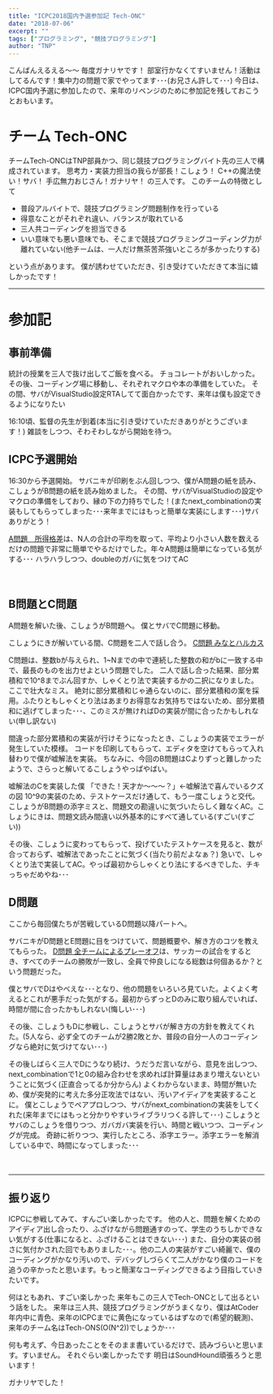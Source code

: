 ```yaml
---
title: "ICPC2018国内予選参加記 Tech-ONC"
date: "2018-07-06"
excerpt: ""
tags: ["プログラミング", "競技プログラミング"]
author: "TNP"
---
```


こんばんえるえる〜〜 毎度ガナリヤです！ 部室行かなくてすいません！活動はしてるんです！集中力の問題で家でやってます･･･(お兄さん許して･･･) 今日は、ICPC国内予選に参加したので、来年のリベンジのために参加記を残しておこうとおもいます。 　 　

# チーム Tech-ONC

チームTech-ONCはTNP部員かつ、同じ競技プログラミングバイト先の三人で構成されています。 思考力・実装力担当の我らが部長！こしょう！ C++の魔法使い！サバ！ 手広無力おじさん！ガナリヤ！ の三人です。 このチームの特徴として

- 普段アルバイトで、競技プログラミング問題制作を行っている
- 得意なことがそれぞれ違い、バランスが取れている
- 三人共コーディングを担当できる
- いい意味でも悪い意味でも、そこまで競技プログラミングコーディング力が離れていない(他チームは、一人だけ無茶苦茶強いところが多かったりする)

という点があります。 僕が誘わせていただき、引き受けていただきて本当に嬉しかったです！

* * *

# 参加記

## 事前準備

統計の授業を三人で抜け出してご飯を食べる。 チョコレートがおいしかった。 その後、コーディング場に移動し、それぞれマクロや本の準備をしていた。 その間、サバがVisualStudio設定RTAしてて面白かったです、来年は僕も設定できるようになりたい

16:10頃、監督の先生が到着(本当に引き受けていただきありがとうございます！) 雑談をしつつ、そわそわしながら開始を待つ。 　　

## ICPC予選開始

16:30から予選開始。 サバニキが印刷をぶん回しつつ、僕がA問題の紙を読み、こしょうがB問題の紙を読み始めました。 その間、サバがVisualStudioの設定やマクロの準備をしており、縁の下の力持ちでした！(またnext\_combinationの実装もしてもらってしまった･･･来年までにはもっと簡単な実装にします･･･)サバありがとう！

[A問題　所得格差](https://storage.googleapis.com/icpcsec/problem_mirror/icpc2018/contest/all_ja.html#section_A)は、N人の合計の平均を取って、平均より小さい人数を数えるだけの問題で非常に簡単でやるだけでした。年々A問題は簡単になっている気がする･･･ ハラハラしつつ、doubleのガバに気をつけてAC

　　

## B問題とC問題

A問題を解いた後、こしょうがB問題へ。 僕とサバでC問題に移動。

こしょうにきが解いている間、C問題を二人で話し合う。 [C問題 みなとハルカス](https://storage.googleapis.com/icpcsec/problem_mirror/icpc2018/contest/all_ja.html#section_C)

C問題は、整数bが与えられ、1~Nまでの中で連続した整数の和がbに一致する中で、最長のものを出力せよという問題でした。 二人で話し合った結果、部分累積和で10^8までぶん回すか、しゃくとり法で実装するかの二択になりました。 ここで壮大なミス。 絶対に部分累積和じゃ通らないのに、部分累積和の案を採用。ふたりともしゃくとり法はあまりお得意なお気持ちではないため、部分累積和に逃げてしまった･･･、このミスが無ければDの実装が間に合ったかもしれない(申し訳ない)

間違った部分累積和の実装が行けそうになったとき、こしょうの実装でエラーが発生していた模様。 コードを印刷してもらって、エディタを空けてもらって入れ替わりで僕が嘘解法を実装。 ちなみに、今回のB問題はCよりずっと難しかったようで、さらっと解いてるこしょうやっぱやばい。

嘘解法のCを実装した僕 「できた！天才か〜〜〜？」←嘘解法で喜んでいるクズの図 10^9の実装のため、テストケースだけ通して、もう一度こしょうと交代。 こしょうがB問題の添字ミスと、問題文の勘違いに気づいたらしく難なくAC。こしょうにきは、問題文読み間違い以外基本的にすべて通している(すごい(すごい))

その後、こしょうに変わってもらって、投げていたテストケースを見ると、数が合っておらず、嘘解法であったことに気づく(当たり前だよなぁ？) 急いで、しゃくとり法で実装してAC。やっぱ最初からしゃくとり法にするべきでした、チキっちゃだめやね･･･ 　　

## D問題

ここから毎回僕たちが苦戦しているD問題以降パートへ。

サバニキがD問題とE問題に目をつけていて、問題概要や、解き方のコツを教えてもらった。 [D問題 全チームによるプレーオフ](https://storage.googleapis.com/icpcsec/problem_mirror/icpc2018/contest/all_ja.html#section_D)は、サッカーの試合をするとき、すべてのチームの勝敗が一致し、全員で仲良しになる総数は何個あるか？という問題だった。

僕とサバでDはやべえな･･･となり、他の問題をいろいろ見ていた。よくよく考えるとこれが悪手だった気がする。最初からずっとDのみに取り組んでいれば、時間が間に合ったかもしれない(悔しい･･･)

その後、こしょうもDに参戦し、こしょうとサバが解き方の方針を教えてくれた。(5人なら、必ず全てのチームが2勝2敗とか、普段の自分一人のコーディングなら絶対に気づけてない･･･)

その後しばらく三人でDにうなり続け、うだうだ言いながら、意見を出しつつ、next\_combinationで1と0の組み合わせを求めれば計算量はあまり増えないということに気づく(正直合ってるか分からん) よくわからないまま、時間が無いため、僕が突発的に考えた多分正攻法ではない、汚いアイディアを実装することに。 僕とこしょうでペアプロしつつ、サバがnext\_combinationの実装をしてくれた(来年までにはもっと分かりやすいライブラリつくる許して･･･) こしょうとサバのこしょうを借りつつ、ガバガバ実装を行い、時間と戦いつつ、コーディングが完成。 奇跡に祈りつつ、実行したところ、添字エラー。添字エラーを解消している中で、時間になってしまった･･･

　　

* * *

## 振り返り

ICPCに参戦してみて、すんごい楽しかったです。 他の人と、問題を解くためのアイディア出し合ったり、ふざけながら問題通すのって、学生のうちしかできない気がする(仕事になると、ふざけることはできない･･･) また、自分の実装の弱さに気付かされた回でもありました･･･。他の二人の実装がすごい綺麗で、僕のコーディングがかなり汚いので、デバッグしづらくて二人がかなり僕のコードを追うの辛かったと思います。もっと簡潔なコーディングできるよう目指していきたいです。

何はともあれ、すごい楽しかった 来年もこの三人でTech-ONCとして出るという話をした。 来年は三人共、競技プログラミングがうまくなり、僕はAtCoder年内中に青色、来年のICPCまでに黄色になっているはずなので(希望的観測)、来年のチーム名はTech-ONS(O(N^2))でしょうか･･･

何も考えず、今日あったことをそのまま書いているだけで、読みづらいと思います。すいません。 それぐらい楽しかったです 明日はSoundHound頑張ろうと思います！

ガナリヤでした！
